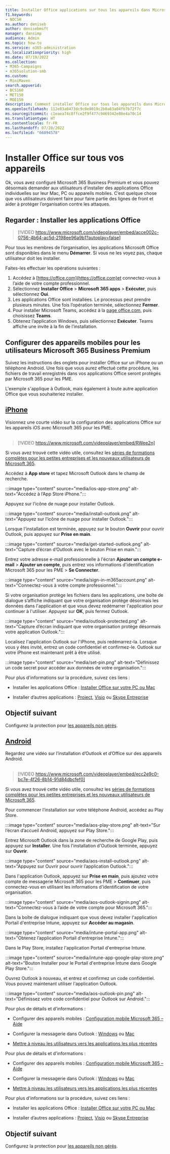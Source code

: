 ```yaml
---
title: Installer Office applications sur tous les appareils dans Microsoft 365 Business Premium
f1.keywords:
- NOCSH
ms.author: deniseb
author: denisebmsft
manager: dansimp
audience: Admin
ms.topic: how-to
ms.service: o365-administration
ms.localizationpriority: high
ms.date: 07/19/2022
ms.collection:
- M365-Campaigns
- m365solution-smb
ms.custom:
- MiniMaven
search.appverid:
- BCS160
- MET150
- MOE150
description: Comment installer Office sur tous les appareils dans Microsoft 365 Business Premium.
ms.openlocfilehash: 112e83a0473dc9c0e8019c2b0a63a04fb7b72f7c
ms.sourcegitcommit: c1eaea74c8ffce2f9f477c9469342e88e4a70c14
ms.translationtype: HT
ms.contentlocale: fr-FR
ms.lasthandoff: 07/20/2022
ms.locfileid: "66894578"
---
```

# <a name="install-office-apps-on-all-devices"></a>Installer Office sur tous vos appareils

Ok, vous avez configuré Microsoft 365 Business Premium et vous pouvez désormais demander aux utilisateurs d’installer des applications Office individuelles sur leur Mac, PC ou appareils mobiles. C’est quelque chose que vos utilisateurs doivent faire pour faire partie des lignes de front et aider à protéger l’organisation contre les attaques.
  
## <a name="watch-install-office-apps"></a>Regarder : Installer les applications Office

> [!VIDEO https://www.microsoft.com/videoplayer/embed/acce002c-0756-4b64-ac5d-2198ee96a9b1?autoplay=false]

Pour tous les membres de l’organisation, les applications Microsoft Office sont disponibles dans le menu **Démarrer**. Si vous ne les voyez pas, chaque utilisateur doit les installer.

Faites-les effectuer les opérations suivantes :

1. Accédez à [https://office.com](https://office.com)et connectez-vous à l’aide de votre compte professionnel.
2. Sélectionnez **Installer Office**  >   **Microsoft 365 apps**  >  **Exécuter**, puis sélectionnez **Oui**.
3. Les applications Office sont installées. Le processus peut prendre plusieurs minutes. Une fois l’opération terminée, sélectionnez **Fermer**.
4. Pour installer Microsoft Teams, accédez à la [page office.com](https://office.com), puis choisissez  **Teams**.
5. Obtenez l’application Windows, puis sélectionnez **Exécuter**. Teams affiche une invite à la fin de l’installation.

## <a name="set-up-mobile-devices-for-microsoft-365-business-premium-users"></a>Configurer des appareils mobiles pour les utilisateurs Microsoft 365 Business Premium

Suivez les instructions des onglets pour installer Office sur un iPhone ou un téléphone Android. Une fois que vous aurez effectué cette procédure, les fichiers de travail enregistrés dans vos applications Office seront protégés par Microsoft 365 pour les PME.

L'exemple s'applique à Outlook, mais également à toute autre application Office que vous souhaiteriez installer.

## <a name="iphone"></a>[iPhone](#tab/iPhone)
  
Visionnez une courte vidéo sur la configuration des applications Office sur les appareils iOS avec Microsoft 365 pour les PME.<br><br>

> [!VIDEO https://www.microsoft.com/videoplayer/embed/RWee2n] 

Si vous avez trouvé cette vidéo utile, consultez les [séries de formations complètes pour les petites entreprises et les nouveaux utilisateurs de Microsoft 365](/microsoft-365/admin/admin-video-library).

Accédez à **App store** et tapez Microsoft Outlook dans le champ de recherche.
  
:::image type="content" source="media/ios-app-store.png" alt-text="Accédez à l’App Store iPhone.":::
  
Appuyez sur l'icône de nuage pour installer Outlook.
  
:::image type="content" source="media/install-outlook.png" alt-text="Appuyez sur l’icône de nuage pour installer Outlook.":::
  
Lorsque l'installation est terminée, appuyez sur le bouton **Ouvrir** pour ouvrir Outlook, puis appuyez sur **Prise en main**.
  
:::image type="content" source="media/get-started-outlook.png" alt-text="Capture d’écran d’Outlook avec le bouton Prise en main.":::
  
Entrez votre adresse e-mail professionnelle à l'écran **Ajouter un compte e-mail** \> **Ajouter un compte**, puis entrez vos informations d'identification Microsoft 365 pour les PME \> **Se Connecter**.
  
:::image type="content" source="media/sign-in-m365account.png" alt-text="Connectez-vous à votre compte professionnel.":::
  
Si votre organisation protège les fichiers dans les applications, une boîte de dialogue s’affiche indiquant que votre organisation protège désormais les données dans l'application et que vous devez redémarrer l'application pour continuer à l'utiliser. Appuyez sur **OK**, puis fermez Outlook. 
  
:::image type="content" source="media/outlook-protected.png" alt-text="Capture d’écran indiquant que votre organisation protège désormais votre application Outlook.":::
  
Localisez l'application Outlook sur l'iPhone, puis redémarrez-la. Lorsque vous y êtes invité, entrez un code confidentiel et confirmez-le. Outlook sur votre iPhone est maintenant prêt à être utilisé.
  
:::image type="content" source="media/set-pin.png" alt-text="Définissez un code secret pour accéder aux données de votre organisation.":::

Pour plus d'informations sur la procédure, suivez ces liens :
  
- Installer les applications Office : [Installer Office sur votre PC ou Mac](https://support.microsoft.com/office/4414eaaf-0478-48be-9c42-23adc4716658)

- Installer d’autres applications : [Project](https://support.microsoft.com/office/install-project-7059249b-d9fe-4d61-ab96-5c5bf435f281), [Visio](https://support.microsoft.com/office/install-visio-f98f21e3-aa02-4827-9167-ddab5b025710) ou [Skype Entreprise](https://support.microsoft.com/office/install-skype-for-business-8a0d4da8-9d58-44f9-9759-5c8f340cb3fb) 

## <a name="next-objective"></a>Objectif suivant

Configurez la protection pour [les appareils non gérés](m365bp-protect-pcs-macs.md).
  
## <a name="android"></a>[Android](#tab/Android)
  
Regardez une vidéo sur l’installation d’Outlook et d’Office sur des appareils Android.<br><br>

> [!VIDEO https://www.microsoft.com/videoplayer/embed/ecc2e9c0-bc7e-4f26-8b14-91d84dbcfef0] 

Si vous avez trouvé cette vidéo utile, consultez les [séries de formations complètes pour les petites entreprises et les nouveaux utilisateurs de Microsoft 365](/microsoft-365/admin/admin-video-library).

Pour commencer l’installation sur votre téléphone Android, accédez au Play Store.
  
:::image type="content" source="media/aos-play-store.png" alt-text="Sur l’écran d’accueil Android, appuyez sur Play Store.":::
  
Entrez Microsoft Outlook dans la zone de recherche de Google Play, puis appuyez sur **Installer**. Une fois l'installation d'Outlook terminée, appuyez sur **Ouvrir**.
  
:::image type="content" source="media/aos-install-outlook.png" alt-text="Appuyez sur Ouvrir pour ouvrir l’application Outlook.":::
  
Dans l'application Outlook, appuyez sur **Prise en main**, puis ajoutez votre compte de messagerie Microsoft 365 pour les PME \> **Continuer**, puis connectez-vous en utilisant les informations d'identification de votre organisation.
  
:::image type="content" source="media/aos-outlook-signin.png" alt-text="Connectez-vous à l’aide de votre compte pour Microsoft 365.":::
  
Dans la boîte de dialogue indiquant que vous devez installer l'application Portail d'entreprise Intune, appuyez sur **Accéder au magasin**.
  
:::image type="content" source="media/intune-portal-app.png" alt-text="Obtenez l’application Portail d'entreprise Intune.":::
  
Dans le Play Store, installez l'application Portail d'entreprise Intune.
  
:::image type="content" source="media/intune-app-google-play-store.png" alt-text="Bouton Installer pour le Portail d'entreprise Intune dans Google Play Store.":::
  
Ouvrez Outlook à nouveau, et entrez et confirmez un code confidentiel. Vous pouvez maintenant utiliser l'application Outlook.
  
:::image type="content" source="media/aos-outlook-pin.png" alt-text="Définissez votre code confidentiel pour Outlook sur Android.":::

Pour plus de détails et d’informations :

- Configurer des appareils mobiles : [Configuration mobile Microsoft 365 – Aide](https://support.microsoft.com/office/7dabb6cb-0046-40b6-81fe-767e0b1f014f)

- Configurer la messagerie dans Outlook : [Windows](https://support.microsoft.com/office/6e27792a-9267-4aa4-8bb6-c84ef146101b) ou [Mac](https://support.microsoft.com/office/6e27792a-9267-4aa4-8bb6-c84ef146101b#PickTab=Outlook_for_Mac)
 
- [Mettre à niveau les utilisateurs vers les applications les plus récentes](../admin/setup/upgrade-users-to-latest-office-client.md)

Pour plus de détails et d’informations :

- Configurer des appareils mobiles : [Configuration mobile Microsoft 365 – Aide](https://support.microsoft.com/office/7dabb6cb-0046-40b6-81fe-767e0b1f014f)

- Configurer la messagerie dans Outlook : [Windows](https://support.microsoft.com/office/6e27792a-9267-4aa4-8bb6-c84ef146101b) ou [Mac](https://support.microsoft.com/office/6e27792a-9267-4aa4-8bb6-c84ef146101b#PickTab=Outlook_for_Mac)
 
- [Mettre à niveau les utilisateurs vers les applications les plus récentes](../admin/setup/upgrade-users-to-latest-office-client.md)

Pour plus d'informations sur la procédure, suivez ces liens :
  
- Installer les applications Office : [Installer Office sur votre PC ou Mac](https://support.microsoft.com/office/4414eaaf-0478-48be-9c42-23adc4716658)

- Installer d’autres applications : [Project](https://support.microsoft.com/office/install-project-7059249b-d9fe-4d61-ab96-5c5bf435f281), [Visio](https://support.microsoft.com/office/install-visio-f98f21e3-aa02-4827-9167-ddab5b025710) ou [Skype Entreprise](https://support.microsoft.com/office/install-skype-for-business-8a0d4da8-9d58-44f9-9759-5c8f340cb3fb)

## <a name="next-objective"></a>Objectif suivant

Configurez la protection pour [les appareils non gérés](m365bp-protect-pcs-macs.md).

